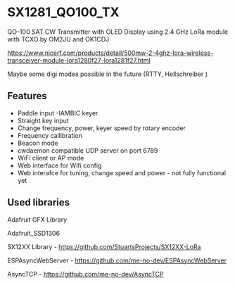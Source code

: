 # SX1281_QO100_TX
QO-100 SAT CW Transmitter with OLED Display using 2.4 GHz LoRa module with TCXO by OM2JU and OK1CDJ

https://www.nicerf.com/products/detail/500mw-2-4ghz-lora-wireless-transceiver-module-lora1280f27-lora1281f27.html

Maybe some digi modes possible in the future (RTTY,  Hellschreiber )

## Features
- Paddle input -IAMBIC keyer
- Straight key input
- Change frequency, power, keyer speed by rotary encoder
- Frequency callibration
- Beacon mode
- cwdaemon compatible UDP server on port 6789
- WiFi client or AP mode
- Web interface for Wifi config
- Web interafce for tuning, change speed and power - not fully functional yet


## Used libraries
Adafruit GFX Library

Adafruit_SSD1306

SX12XX Library - https://github.com/StuartsProjects/SX12XX-LoRa

ESPAsyncWebServer - https://github.com/me-no-dev/ESPAsyncWebServer

AsyncTCP - https://github.com/me-no-dev/AsyncTCP

